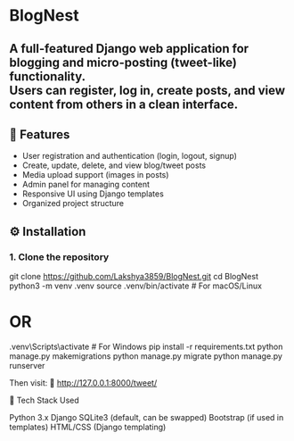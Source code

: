 # BlogNest

A full-featured Django web application for blogging and micro-posting (tweet-like) functionality.  
Users can register, log in, create posts, and view content from others in a clean interface.
---

## 🚀 Features

- User registration and authentication (login, logout, signup)
- Create, update, delete, and view blog/tweet posts
- Media upload support (images in posts)
- Admin panel for managing content
- Responsive UI using Django templates
- Organized project structure


## ⚙️ Installation

### 1. Clone the repository
git clone https://github.com/Lakshya3859/BlogNest.git
cd BlogNest
python3 -m venv .venv
source .venv/bin/activate   # For macOS/Linux
# OR
.venv\Scripts\activate      # For Windows
pip install -r requirements.txt
python manage.py makemigrations
python manage.py migrate
python manage.py runserver

Then visit:
📍 http://127.0.0.1:8000/tweet/

🧪 Tech Stack Used

Python 3.x
Django
SQLite3 (default, can be swapped)
Bootstrap (if used in templates)
HTML/CSS (Django templating)
